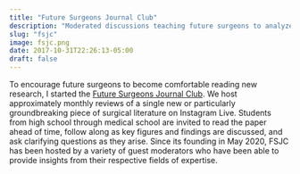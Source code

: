 ```yaml
---
title: "Future Surgeons Journal Club"
description: "Moderated discussions teaching future surgeons to analyze and review surgical literature."
slug: "fsjc"
image: fsjc.png
date: 2017-10-31T22:26:13-05:00
draft: false
---
```

To encourage future surgeons to become comfortable reading new research, I started the [Future Surgeons Journal Club](https://www.instagram.com/futuresurgeonsjournalclub/). We host approximately monthly reviews of a single new or particularly groundbreaking piece of surgical literature on Instagram Live. Students from high school through medical school are invited to read the paper ahead of time, follow along as key figures and findings are discussed, and ask clarifying questions as they arise. Since its founding in May 2020, FSJC has been hosted by a variety of guest moderators who have been able to provide insights from their respective fields of expertise.